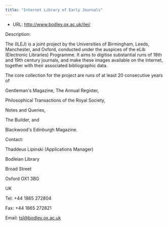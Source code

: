 ```yaml
---
title: "Internet Library of Early Journals"
---
```









* URL: <http://www.bodley.ox.ac.uk/ilej/>



Description:


The (ILEJ) is a joint 
 project by the Universities of Birmingham, Leeds, 
 Manchester, and Oxford, conducted under the auspices of the 
 eLib (Electronic Libraries) Programme. It aims to digitise 
 substantial runs of 18th and 19th century journals, and 
 make these images available on the Internet, together with 
 their associated bibliographic data.


The core collection for the project are runs of at least 20 
 consecutive years of 


Gentleman's Magazine, 
 The Annual Register,
 
 Philosophical Transactions of the Royal Society,
 
 Notes and Queries,
 
 The Builder, and
 
 Blackwood's Edinburgh Magazine.
 
 
 
Contact: 



Thaddeus Lipinski (Applications Manager)


Bodleian Library


Broad Street


Oxford OX1 3BG


UK


Tel: +44 1865 272804


Fax: +44 1865 272821


Email: [tsl@bodley.ox.ac.uk](mailto:tsl@bodley.ox.ac.uk)





